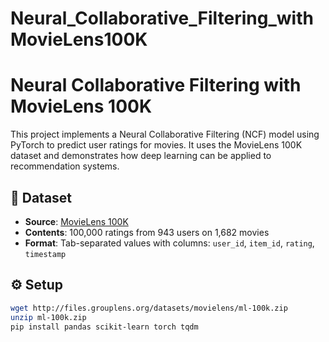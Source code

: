 # Neural_Collaborative_Filtering_withMovieLens100K
# Neural Collaborative Filtering with MovieLens 100K

This project implements a Neural Collaborative Filtering (NCF) model using PyTorch to predict user ratings for movies. It uses the MovieLens 100K dataset and demonstrates how deep learning can be applied to recommendation systems.

## 📁 Dataset

- **Source**: [MovieLens 100K](http://files.grouplens.org/datasets/movielens/ml-100k.zip)
- **Contents**: 100,000 ratings from 943 users on 1,682 movies
- **Format**: Tab-separated values with columns: `user_id`, `item_id`, `rating`, `timestamp`

## ⚙️ Setup

```bash
wget http://files.grouplens.org/datasets/movielens/ml-100k.zip
unzip ml-100k.zip
pip install pandas scikit-learn torch tqdm
